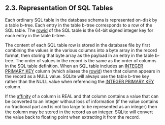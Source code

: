 ## 2\.3\. Representation Of SQL Tables


 Each ordinary SQL table in the database schema is represented on\-disk
by a table b\-tree. Each entry in the table b\-tree corresponds to a row
of the SQL table. The [rowid](lang_createtable.html#rowid) of the SQL table is the 64\-bit signed
integer key for each entry in the table b\-tree.


 The content of each SQL table row is stored in the database file by
first combining the values in the various columns into a byte array
in the record format, then storing that byte array as the payload in
an entry in the table b\-tree. The order of values in the record is
the same as the order of columns in the SQL table definition.
When an SQL table includes an
[INTEGER PRIMARY KEY](lang_createtable.html#rowid) column (which aliases the [rowid](lang_createtable.html#rowid)) then that
column appears in the record as a NULL value. SQLite will always use
the table b\-tree key rather than the NULL value when referencing the
[INTEGER PRIMARY KEY](lang_createtable.html#rowid) column.


 If the [affinity](datatype3.html#affinity) of a column is REAL and that column contains a
value that can be converted to an integer without loss of information
(if the value contains no fractional part and is not too large to be
represented as an integer) then the column may be stored in the record
as an integer. SQLite will convert the value back to floating
point when extracting it from the record.


